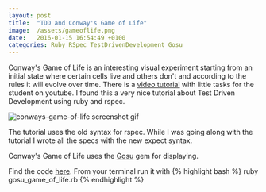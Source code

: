 ```yaml
---
layout: post
title:  "TDD and Conway's Game of Life"
image:  /assets/gameoflife.png
date:   2016-01-15 16:54:49 +0100
categories: Ruby RSpec TestDrivenDevelopment Gosu
---
```

Conway's Game of Life is an interesting visual experiment starting from an initial state where certain cells live and others don't and according to the rules it will evolve over time. There is a [video tutorial][gameoflife-tutorial] with little tasks for the student on youtube. I found this a very nice tutorial about Test Driven Development using ruby and rspec.

![conways-game-of-life screenshot gif](/assets/game_of_life.gif)

The tutorial uses the old syntax for rspec. While I was going along with the tutorial I wrote all the specs with the new expect syntax.

Conway's Game of Life uses the [Gosu][gosu] gem for displaying.

Find the code [here][gameoflife-github]. From your terminal run it with
{% highlight bash %}
  ruby gosu_game_of_life.rb
{% endhighlight %}

[gameoflife-tutorial]: https://www.youtube.com/watch?v=iLXO2FLPulI
[gameoflife-github]: https://github.com/lisbethmarianne/game_of_life
[gosu]: https://github.com/gosu/gosu
